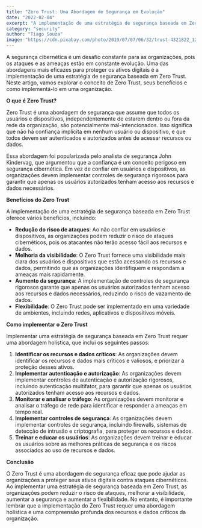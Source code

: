 ```yaml
---
title: "Zero Trust: Uma Abordagem de Segurança em Evolução"
date: "2022-02-04"
excerpt: "A implementação de uma estratégia de segurança baseada em Zero Trust é uma abordagem eficaz para proteger os ativos digitais contra ataques cibernéticos, reduzindo o risco de ataques e melhorando a visibilidade e a segurança."
category: "security"
author: "Tiago Souza"
image: "https://cdn.pixabay.com/photo/2019/07/07/06/32/trust-4321822_1280.jpg"
---
```


A segurança cibernética é um desafio constante para as organizações, pois os ataques e as ameaças estão em constante evolução. Uma das abordagens mais eficazes para proteger os ativos digitais é a implementação de uma estratégia de segurança baseada em Zero Trust. Neste artigo, vamos explorar o conceito de Zero Trust, seus benefícios e como implementá-lo em uma organização.

**O que é Zero Trust?**

Zero Trust é uma abordagem de segurança que assume que todos os usuários e dispositivos, independentemente de estarem dentro ou fora da rede da organização, são potencialmente mal-intencionados. Isso significa que não há confiança implícita em nenhum usuário ou dispositivo, e que todos devem ser autenticados e autorizados antes de acessar recursos ou dados.

Essa abordagem foi popularizada pelo analista de segurança John Kindervag, que argumentou que a confiança é um conceito perigoso em segurança cibernética. Em vez de confiar em usuários e dispositivos, as organizações devem implementar controles de segurança rigorosos para garantir que apenas os usuários autorizados tenham acesso aos recursos e dados necessários.

**Benefícios do Zero Trust**

A implementação de uma estratégia de segurança baseada em Zero Trust oferece vários benefícios, incluindo:

* **Redução do risco de ataques**: Ao não confiar em usuários e dispositivos, as organizações podem reduzir o risco de ataques cibernéticos, pois os atacantes não terão acesso fácil aos recursos e dados.
* **Melhoria da visibilidade**: O Zero Trust fornece uma visibilidade mais clara dos usuários e dispositivos que estão acessando os recursos e dados, permitindo que as organizações identifiquem e respondam a ameaças mais rapidamente.
* **Aumento da segurança**: A implementação de controles de segurança rigorosos garante que apenas os usuários autorizados tenham acesso aos recursos e dados necessários, reduzindo o risco de vazamento de dados.
* **Flexibilidade**: O Zero Trust pode ser implementado em uma variedade de ambientes, incluindo redes, aplicativos e dispositivos móveis.

**Como implementar o Zero Trust**

Implementar uma estratégia de segurança baseada em Zero Trust requer uma abordagem holística, que inclui os seguintes passos:

1. **Identificar os recursos e dados críticos**: As organizações devem identificar os recursos e dados mais críticos e valiosos, e priorizar a proteção desses ativos.
2. **Implementar autenticação e autorização**: As organizações devem implementar controles de autenticação e autorização rigorosos, incluindo autenticação multifator, para garantir que apenas os usuários autorizados tenham acesso aos recursos e dados.
3. **Monitorar e analisar o tráfego**: As organizações devem monitorar e analisar o tráfego de rede para identificar e responder a ameaças em tempo real.
4. **Implementar controles de segurança**: As organizações devem implementar controles de segurança, incluindo firewalls, sistemas de detecção de intrusão e criptografia, para proteger os recursos e dados.
5. **Treinar e educar os usuários**: As organizações devem treinar e educar os usuários sobre as melhores práticas de segurança e os riscos associados ao uso de recursos e dados.

**Conclusão**

O Zero Trust é uma abordagem de segurança eficaz que pode ajudar as organizações a proteger seus ativos digitais contra ataques cibernéticos. Ao implementar uma estratégia de segurança baseada em Zero Trust, as organizações podem reduzir o risco de ataques, melhorar a visibilidade, aumentar a segurança e aumentar a flexibilidade. No entanto, é importante lembrar que a implementação do Zero Trust requer uma abordagem holística e uma compreensão profunda dos recursos e dados críticos da organização.